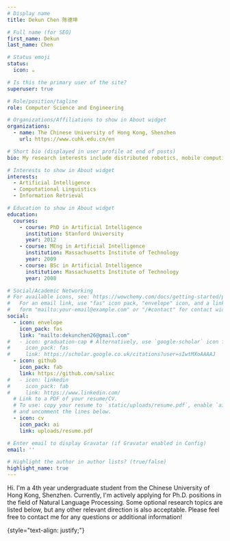 ```yaml
---
# Display name
title: Dekun Chen 陈德坤

# Full name (for SEO)
first_name: Dekun
last_name: Chen

# Status emoji
status:
  icon: ☕️

# Is this the primary user of the site?
superuser: true

# Role/position/tagline
role: Computer Science and Engineering

# Organizations/Affiliations to show in About widget
organizations:
  - name: The Chinese University of Hong Kong, Shenzhen
    url: https://www.cuhk.edu.cn/en

# Short bio (displayed in user profile at end of posts)
bio: My research interests include distributed robotics, mobile computing and programmable matter.

# Interests to show in About widget
interests:
  - Artificial Intelligence
  - Computational Linguistics
  - Information Retrieval

# Education to show in About widget
education:
  courses:
    - course: PhD in Artificial Intelligence
      institution: Stanford University
      year: 2012
    - course: MEng in Artificial Intelligence
      institution: Massachusetts Institute of Technology
      year: 2009
    - course: BSc in Artificial Intelligence
      institution: Massachusetts Institute of Technology
      year: 2008

# Social/Academic Networking
# For available icons, see: https://wowchemy.com/docs/getting-started/page-builder/#icons
#   For an email link, use "fas" icon pack, "envelope" icon, and a link in the
#   form "mailto:your-email@example.com" or "/#contact" for contact widget.
social:
  - icon: envelope
    icon_pack: fas
    link: "mailto:dekunchen26@gmail.com"
#   - icon: graduation-cap # Alternatively, use `google-scholar` icon from `ai` icon pack
#     icon_pack: fas
#     link: https://scholar.google.co.uk/citations?user=sIwtMXoAAAAJ
  - icon: github
    icon_pack: fab
    link: https://github.com/salixc
#   - icon: linkedin
#     icon_pack: fab
#     link: https://www.linkedin.com/
  # Link to a PDF of your resume/CV.
  # To use: copy your resume to `static/uploads/resume.pdf`, enable `ai` icons in `params.yaml`,
  # and uncomment the lines below.
  - icon: cv
    icon_pack: ai
    link: uploads/resume.pdf

# Enter email to display Gravatar (if Gravatar enabled in Config)
email: ''

# Highlight the author in author lists? (true/false)
highlight_name: true
---
```


Hi. I'm a 4th year undergraduate student from the Chinese University of Hong Kong, Shenzhen. Currently, I'm actively applying for Ph.D. positions in the field of Natural Language Processing. Some optional research topics are listed below, but any other relevant direction is also acceptable. Please feel free to contact me for any questions or additional information!

{style="text-align: justify;"}
